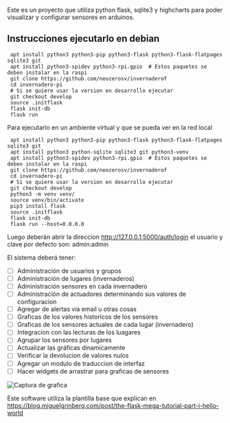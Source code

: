 
Este es un proyecto que utiliza python flask, sqlite3 y highcharts para poder visualizar y configurar sensores en arduinos.

## Instrucciones ejecutarlo en  debian

```
 apt install python3 python3-pip python3-flask python3-flask-flatpages sqlite3 git 
 apt install python3-spidev python3-rpi.gpio  # Estos paquetes se deben instalar en la raspi
 git clone https://github.com/neozerosv/invernaderof
 cd invernadero-pi
 # Si se quiere usar la version en desarrollo ejecutar 
 git checkout develop
 source .initflask 
 flask init-db
 flask run
```
Para ejecutarlo en un ambiente virtual y que se pueda ver en la red local
```
 apt install python3 python3-pip python3-flask python3-flask-flatpages sqlite3 git 
 apt install python3 python-sqlite sqlite3 git python3-venv
 apt install python3-spidev python3-rpi.gpio  # Estos paquetes se deben instalar en la raspi
 git clone https://github.com/neozerosv/invernaderof
 cd invernadero-pi
 # Si se quiere usar la version en desarrollo ejecutar
 git checkout develop
 python3 -m venv venv/
 source venv/bin/activate
 pip3 install flask
 source .initflask
 flask init-db
 flask run --host=0.0.0.0
```
Luego deberán abrir la direccion http://127.0.0.1:5000/auth/login el usuario y clave por defecto son: admin:admin


El sistema deberá tener:
- [ ] Administración de usuarios y grupos
- [ ] Administración de lugares (invernaderos) 
- [ ] Administración sensores en cada invernadero
- [ ] Administración de actuadores determinando sus valores de configuracion
- [ ] Agregar de alertas via email u otras cosas
- [ ] Graficas de los valores historicos de los sensores
- [ ] Graficas de los sensores actuales de cada lugar (invernadero)
- [ ] Integracion con las lecturas de los luagares
- [ ] Agrupar los sensores por lugares
- [ ] Actualizar las gráficas dinamicamente
- [ ] Verificar la devolucion de valores nulos
- [ ] Agregar un modulo de traduccion de interfaz
- [ ] Hacer widgets de arrastrar para graficas de sensores

![Captura de grafica](https://github.com/neozerosv/invernadero-pi/raw/develop/images/invernadero-pi-grafica-bruto.png)

Este software utiliza la plantilla base que explican en https://blog.miguelgrinberg.com/post/the-flask-mega-tutorial-part-i-hello-world 



